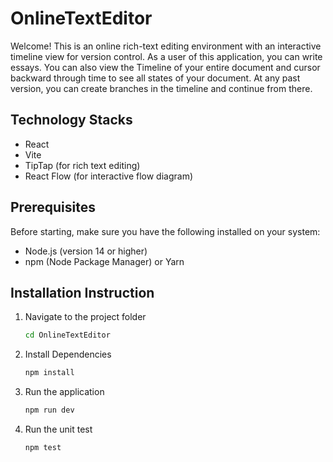 # OnlineTextEditor
Welcome! This is an online rich-text editing environment with an interactive timeline view for version control. 
As a user of this application, you can write essays. You can also view the Timeline of your entire document and cursor backward through time to see all states of your document. At any past version, you can create branches in the timeline and continue from there.

## Technology Stacks
- React
- Vite
- TipTap (for rich text editing)
- React Flow (for interactive flow diagram)

## Prerequisites
Before starting, make sure you have the following installed on your system:
- Node.js (version 14 or higher)
- npm (Node Package Manager) or Yarn

## Installation Instruction

1. Navigate to the project folder
    ```bash
    cd OnlineTextEditor
    ```

2. Install Dependencies
    ```bash
    npm install
    ```

3. Run the application
    ```bash
    npm run dev
    ```
4. Run the unit test
    ```bash
    npm test
    ```